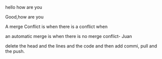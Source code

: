 hello how are you

Good,how are you 



A merge Conflict is when there is a conflict when 

an automatic merge is when there is no merge conflict- Juan

delete the head and the lines and the code and then add commi, pull and the push.

